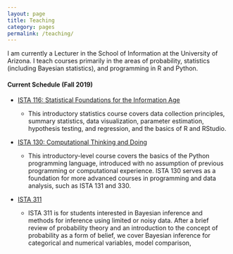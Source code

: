 ```yaml
---
layout: page
title: Teaching
category: pages
permalink: /teaching/
---
```


I am currently a Lecturer in the School of Information at the University of Arizona.
I teach courses primarily in the areas of probability, statistics (including Bayesian statistics), and programming in R and Python.

#### Current Schedule (Fall 2019)

* [ISTA 116: Statistical Foundations for the Information Age](/courses/ista116)
    * This introductory statistics course covers data collection principles, summary statistics, data visualization, parameter estimation, hypothesis testing, and regression, and the basics of R and RStudio.

* [ISTA 130: Computational Thinking and Doing](/courses/ista130)
    * This introductory-level course covers the basics of the Python programming language, introduced with no assumption of previous programming or computational experience. ISTA 130 serves as a foundation for more advanced courses in programming and data analysis, such as ISTA 131 and 330.

* [ISTA 311](/courses/ista311)
    * ISTA 311 is for students interested in Bayesian inference and methods for inference using limited or noisy data. After a brief review of probability theory and an introduction to the concept of probability as a form of belief, we cover Bayesian inference for categorical and numerical variables, model comparison, 
